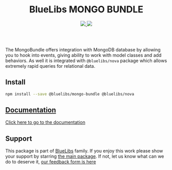 <h1 align="center">BlueLibs MONGO BUNDLE</h1>

<p align="center">
  <a href="https://travis-ci.org/bluelibs/mongo-bundle">
    <img src="https://api.travis-ci.org/bluelibs/mongo-bundle.svg?branch=master" />
  </a>
  <a href="https://coveralls.io/github/bluelibs/mongo-bundle?branch=master">
    <img src="https://coveralls.io/repos/github/bluelibs/mongo-bundle/badge.svg?branch=master" />
  </a>
</p>

<br />
<br />

The MongoBundle offers integration with MongoDB database by allowing you to hook into events, giving ability to work with model classes and add behaviors. As well it is integrated with `@bluelibs/nova` package which allows extremely rapid queries for relational data.

## Install

```bash
npm install --save @bluelibs/mongo-bundle @bluelibs/nova
```

## [Documentation](./DOCUMENTATION.md)

[Click here to go to the documentation](./DOCUMENTATION.md)

## Support

This package is part of [BlueLibs](https://www.bluelibs.com) family. If you enjoy this work please show your support by starring [the main package](https://github.com/bluelibs/bluelibs). If not, let us know what can we do to deserve it, [our feedback form is here](https://forms.gle/DTMg5Urgqey9QqLFA)
